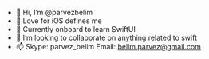 - 👋 Hi, I’m @parvezbelim
- 👀 Love for iOS defines me
- 🌱 Currently onboard to learn SwiftUI
- 💞️ I’m looking to collaborate on anything related to swift
- 📫 Skype: parvez_belim Email: belim.parvez@gmail.com

<!---
parvezbelim/parvezbelim is a ✨ special ✨ repository because its `README.md` (this file) appears on your GitHub profile.
You can click the Preview link to take a look at your changes.
--->
